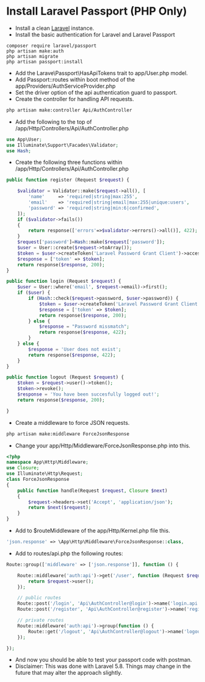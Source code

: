 # Install Laravel Passport (PHP Only)

- Install a clean [Laravel](https://github.com/Divinityfound/howtos/tree/master/laravel_install) instance.
- Install the basic authentication for Laravel and Laravel Passport

```
composer require laravel/passport
php artisan make:auth
php artisan migrate
php artisan passport:install
```

- Add the Larave\Passport\HasApiTokens trait to app/User.php model.
- Add Passport::routes within boot method of the app/Providers/AuthServiceProvider.php
- Set the driver option of the api authentication guard to passport.
- Create the controller for handling API requests.

```sh
php artisan make:controller Api/AuthController
```

- Add the following to the top of /app/Http/Controllers/Api/AuthController.php

```php
use App\User;
use Illuminate\Support\Facades\Validator;
use Hash;
```

- Create the following three functions within /app/Http/Controllers/Api/AuthController.php

```php
public function register (Request $request) {

    $validator = Validator::make($request->all(), [
        'name'     => 'required|string|max:255',
        'email'    => 'required|string|email|max:255|unique:users',
        'password' => 'required|string|min:6|confirmed',
    ]);
    if ($validator->fails())
    {
        return response(['errors'=>$validator->errors()->all()], 422);
    }
    $request['password']=Hash::make($request['password']);
    $user = User::create($request->toArray());
    $token = $user->createToken('Laravel Password Grant Client')->accessToken;
    $response = ['token' => $token];
    return response($response, 200);
}

public function login (Request $request) {
    $user = User::where('email', $request->email)->first();
    if ($user) {
        if (Hash::check($request->password, $user->password)) {
            $token = $user->createToken('Laravel Password Grant Client')->accessToken;
            $response = ['token' => $token];
            return response($response, 200);
        } else {
            $response = "Password missmatch";
            return response($response, 422);
        }
    } else {
        $response = 'User does not exist';
        return response($response, 422);
    }
}

public function logout (Request $request) {
    $token = $request->user()->token();
    $token->revoke();
    $response = 'You have been succesfully logged out!';
    return response($response, 200);

}
```

- Create a middleware to force JSON requests.

```sh
php artisan make:middleware ForceJsonResponse
```

- Change your app/Http/Middleware/ForceJsonResponse.php into this.

```php
<?php
namespace App\Http\Middleware;
use Closure;
use Illuminate\Http\Request;
class ForceJsonResponse
{
    public function handle(Request $request, Closure $next)
    {
        $request->headers->set('Accept', 'application/json');
        return $next($request);
    }
}
```

- Add to $routeMiddleware of the app/Http/Kernel.php file this.

```php
'json.response' => \App\Http\Middleware\ForceJsonResponse::class,
```

- Add to routes/api.php the following routes:

```php
Route::group(['middleware' => ['json.response']], function () {

    Route::middleware('auth:api')->get('/user', function (Request $request) {
        return $request->user();
    });

    // public routes
    Route::post('/login', 'Api\AuthController@login')->name('login.api');
    Route::post('/register', 'Api\AuthController@register')->name('register.api');

    // private routes
    Route::middleware('auth:api')->group(function () {
        Route::get('/logout', 'Api\AuthController@logout')->name('logout');
    });

});
```

- And now you should be able to test your passport code with postman.
- Disclaimer: This was done with Laravel 5.8. Things may change in the future that may alter the approach slightly.